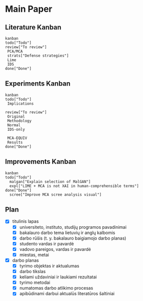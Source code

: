 # Main Paper

## Literature Kanban
```mermaid
kanban
todo["Todo"]
review["To review"]
 PCA/MCA
 strats["Defense strategies"]
 Lime
 IDS
done["Done"]
```

## Experiments Kanban
```mermaid
kanban
todo["Todo"]
 Implications

review["To review"]
 Original
 Methodology
 Normal
 IDS-only

 MCA-EQUIV
 Results
done["Done"]
```
## Improvements Kanban
```mermaid
kanban
todo["Todo"]
  malgan["Explain selection of MalGAN"]
  expl["LIME + MCA is not XAI in human-comprehensible terms"]
done["Done"]
  scree["Improve MCA scree analysis visual"]

```

## Plan

- [x] titulinis lapas
  - [x]  universiteto, instituto, studijų programos pavadinimai
  - [x]  bakalauro darbo tema lietuvių ir anglų kalbomis
  - [x]  darbo rūšis (t. y. bakalauro baigiamojo darbo planas)
  - [x]  studento vardas ir pavardė
  - [x]  vadovo pareigos, vardas ir pavardė
  - [x]  miestas, metai
- [x] darbo planas
  - [x]  tyrimo objektas ir aktualumas
  - [x]  darbo tikslas
  - [x]  keliami uždaviniai ir laukiami rezultatai
  - [x]  tyrimo metodai
  - [x]  numatomas darbo atlikimo procesas
  - [x]  apibūdinami darbui aktualūs literatūros šaltiniai